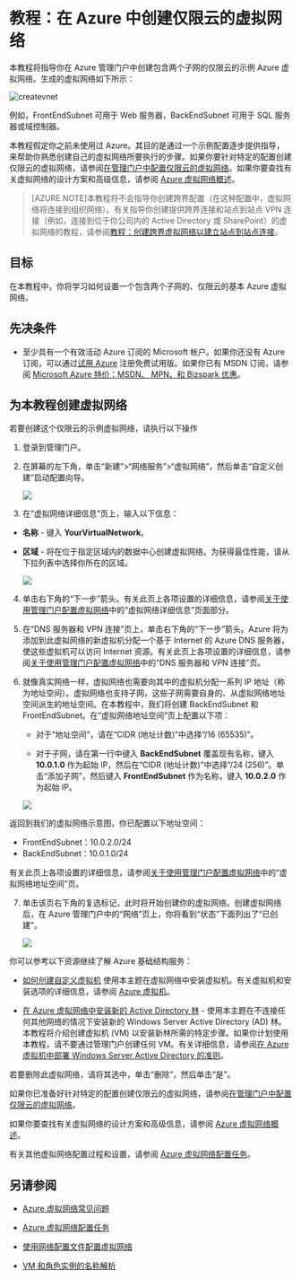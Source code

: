 <properties 
	pageTitle="教程：创建仅限云的虚拟网络" 
	description="通过本教程了解如何创建一个仅限云的示例 Azure 虚拟网络。" 
	services="virtual-machines, virtual-network" 
	documentationCenter="" 
	authors="cherylmc" 
	manager="adinah" 
	editor=""/>

<tags 
	ms.service="virtual-network" 
	ms.date="08/17/2015" 
        wacn.date=""
/>

# 教程：在 Azure 中创建仅限云的虚拟网络

本教程将指导你在 Azure 管理门户中创建包含两个子网的仅限云的示例 Azure 虚拟网络。生成的虚拟网络如下所示：

![createvnet](./media/create-virtual-network/createVNet_06_VNetExample.png)

例如，FrontEndSubnet 可用于 Web 服务器，BackEndSubnet 可用于 SQL 服务器或域控制器。

本教程假定你之前未使用过 Azure。其目的是通过一个示例配置逐步提供指导，来帮助你熟悉创建自己的虚拟网络所要执行的步骤。如果你要针对特定的配置创建仅限云的虚拟网络，请参阅[在管理门户中配置仅限云的虚拟网络](/documentation/articles/virtual-network/virtual-networks-create-vnet)。如果你要查找有关虚拟网络的设计方案和高级信息，请参阅 [Azure 虚拟网络概述](http://msdn.microsoft.com/zn-ch/library/windowsazure/jj156007.aspx)。


> [AZURE.NOTE]本教程将不会指导你创建跨界配置（在这种配置中，虚拟网络将连接到组织网络）。有关指导你创建提供跨界连接和站点到站点 VPN 连接（例如，连接到位于你公司内的 Active Directory 或 SharePoint）的虚拟网络的教程，请参阅[教程：创建跨界虚拟网络以建立站点到站点连接](/documentation/articles/virtual-network/virtual-networks-create-site-to-site-cross-premises-connectivity)。


##  目标

在本教程中，你将学习如何设置一个包含两个子网的、仅限云的基本 Azure 虚拟网络。

##  先决条件

*  至少具有一个有效活动 Azure 订阅的 Microsoft 帐户。如果你还没有 Azure 订阅，可以通过[试用 Azure](/pricing/free-trial/) 注册免费试用版。如果你已有 MSDN 订阅，请参阅 [Microsoft Azure 特价：MSDN、 MPN、和 Bizspark 优惠](/pricing/member-offers/msdn-benefits-details/)。

##  为本教程创建虚拟网络

若要创建这个仅限云的示例虚拟网络，请执行以下操作

1. 登录到管理门户。

2. 在屏幕的左下角，单击“新建”>“网络服务”>“虚拟网络”，然后单击“自定义创建”启动配置向导。

	![][Image1]

3. 在“虚拟网络详细信息”页上，输入以下信息：

- **名称** - 键入 **YourVirtualNetwork**。

- **区域** - 将在位于指定区域内的数据中心创建虚拟网络。为获得最佳性能，请从下拉列表中选择你所在的区域。
 

	![][Image2]

4. 单击右下角的“下一步”箭头。有关此页上各项设置的详细信息，请参阅[关于使用管理门户配置虚拟网络](http://go.microsoft.com/fwlink/p/?linkid=248092&clcid=0x409)中的“虚拟网络详细信息”页面部分。

5. 在“DNS 服务器和 VPN 连接”页上，单击右下角的“下一步”箭头。Azure 将为添加到此虚拟网络的新虚拟机分配一个基于 Internet 的 Azure DNS 服务器，使这些虚拟机可以访问 Internet 资源。有关此页上各项设置的详细信息，请参阅[关于使用管理门户配置虚拟网络](http://go.microsoft.com/fwlink/p/?linkid=248092&clcid=0x409)中的“DNS 服务器和 VPN 连接”页。
	
6.	就像真实网络一样，虚拟网络也需要向其中的虚拟机分配一系列 IP 地址（称为地址空间）。虚拟网络也支持子网，这些子网需要自身的、从虚拟网络地址空间派生的地址空间。在本教程中，我们将创建 BackEndSubnet 和 FrontEndSubnet。在“虚拟网络地址空间”页上配置以下项：

	- 对于“地址空间”，请在“CIDR (地址计数)”中选择“/16 (65535)”。

	- 对于子网，请在第一行中键入 **BackEndSubnet** 覆盖现有名称，键入 **10.0.1.0** 作为起始 IP，然后在“CIDR (地址计数)”中选择“/24 (256)”。单击“添加子网”，然后键入 **FrontEndSubnet** 作为名称，键入 **10.0.2.0** 作为起始 IP。
		
	![][Image4]

 返回到我们的虚拟网络示意图，你已配置以下地址空间：
 
	
- FrontEndSubnet：10.0.2.0/24
- BackEndSubnet：10.0.1.0/24

 有关此页上各项设置的详细信息，请参阅[关于使用管理门户配置虚拟网络](http://go.microsoft.com/fwlink/p/?linkid=248092&clcid=0x409)中的“虚拟网络地址空间”页。


7. 单击该页右下角的复选标记，此时将开始创建你的虚拟网络。创建虚拟网络后，在 Azure 管理门户中的“网络”页上，你将看到“状态”下面列出了“已创建”。  

	![][Image5]

你可以参考以下资源继续了解 Azure 基础结构服务：

- [如何创建自定义虚拟机](virtual-machines-create-custom.md) 使用本主题在虚拟网络中安装虚拟机。有关虚拟机和安装选项的详细信息，请参阅 [Azure 虚拟机](/documentation/services/virtual-machines/)。

- [在 Azure 虚拟网络中安装新的 Active Directory 林](documentation/articles/active-directory-new-forest-virtual-machine) - 使用本主题在不连接任何其他网络的情况下安装新的 Windows Server Active Directory (AD) 林。本教程将介绍创建虚拟机 (VM) 以安装新林所需的特定步骤。如果你计划使用本教程，请不要通过管理门户创建任何 VM。有关详细信息，请参阅[在 Azure 虚拟机中部署 Windows Server Active Directory 的准则](http://msdn.microsoft.com/zn-ch/library/windowsazure/jj156090.aspx)。

若要删除此虚拟网络，请将其选中，单击“删除”，然后单击“是”。

如果你已准备好针对特定的配置创建仅限云的虚拟网络，请参阅[在管理门户中配置仅限云的虚拟网络](/documentation/articles/virtual-network/virtual-networks-create-vnet)。

如果你要查找有关虚拟网络的设计方案和高级信息，请参阅 [Azure 虚拟网络概述](http://msdn.microsoft.com/zn-chlibrary/windowsazure/jj156007.aspx)。

有关其他虚拟网络配置过程和设置，请参阅 [Azure 虚拟网络配置任务](http://go.microsoft.com/fwlink/p/?linkid=296652&clcid=0x409)。


## 另请参阅

-  [Azure 虚拟网络常见问题](http://go.microsoft.com/fwlink/p/?LinkId=296650)

-  [Azure 虚拟网络配置任务](http://go.microsoft.com/fwlink/p/?LinkId=296652)

-  [使用网络配置文件配置虚拟网络](documentation/articles/virtual-network/virtual-networks-using-network-configuration-file.md)

-  [VM 和角色实例的名称解析](http://go.microsoft.com/fwlink/?LinkId=248097)


[Image1]: ./media/create-virtual-network/createVNet_01_OpenVirtualNetworkWizard.png
[Image2]: ./media/create-virtual-network/createVNet_02_VirtualNetworkDetails.png
[Image3]: ./media/create-virtual-network/createVNet_03_DNSServersandVPNConnectivity.png
[Image4]: ./media/create-virtual-network/createVNet_04_VirtualNetworkAddressSpaces.png
[Image5]: ./media/create-virtual-network/createVNet_05_VirtualNetworkCreatedStatus.png
[Image7]: ./media/create-virtual-network/createVNet_07_VNetExampleSpaces.png
[Image8]: ./media/create-virtual-network/createVNet_07_VNetExampleSpaces.png

<!---HONumber=Mooncake_Quality_Review_1202_2016-->